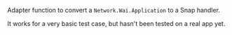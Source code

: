 Adapter function to convert a `Network.Wai.Application` to a Snap handler.

It works for a very basic test case, but hasn't been tested on a real
app yet.
